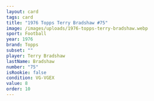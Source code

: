 ```yaml
---
layout: card
tags: card
title: "1976 Topps Terry Bradshaw #75"
image: /images/uploads/1976-topps-terry-bradshaw.webp
sport: Football
year: 1976
brand: Topps
subset: ""
player: Terry Bradshaw
lastName: Bradshaw
number: "75"
isRookie: false
condition: VG-VGEX
value: 8
order: 10
---
```

